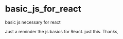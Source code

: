 # basic_js_for_react
basic js necessary for react

Just a reminder the js basics for React.
just this.
Thanks, 

